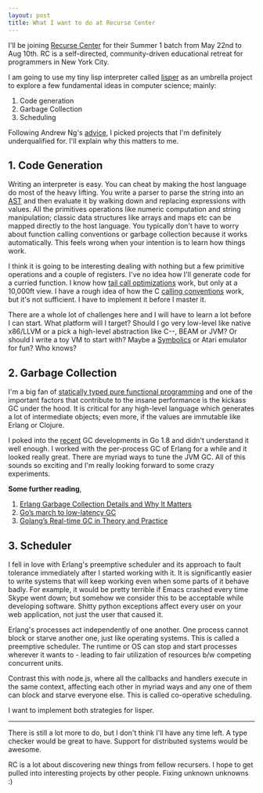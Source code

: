 ```yaml
---
layout: post
title: What I want to do at Recurse Center
---
```


I'll be joining [Recurse Center][rc] for their Summer 1 batch from May 22nd to
Aug 10th. RC is a self-directed, community-driven educational retreat for
programmers in New York City.

I am going to use my tiny lisp interpreter called [lisper][lisper] as an
umbrella project to explore a few fundamental ideas in computer science; mainly:

1. Code generation
1. Garbage Collection
1. Scheduling

Following Andrew Ng's [advice][advice], I picked projects that I'm definitely
underqualified for. I'll explain why this matters to me.

## 1. Code Generation

Writing an interpreter is easy. You can cheat by making the host language do
most of the heavy lifting. You write a parser to parse the string into
an [AST][ast] and then evaluate it by walking down and replacing expressions
with values. All the primitives operations like numeric computation and string
manipulation; classic data structures like arrays and maps etc can be mapped
directly to the host language. You typically don't have to worry about function
calling conventions or garbage collection because it works automatically. This
feels wrong when your intention is to learn how things work.

I think it is going to be interesting dealing with nothing but a few primitive
operations and a couple of registers. I've no idea how I'll generate code for a
curried function. I know how [tail call optimizations][tco] work, but only at a
10,000ft view. I have a rough idea of how the C [calling conventions][cc] work,
but it's not sufficient. I have to implement it before I master it.

There are a whole lot of challenges here and I will have to learn a lot before I
can start. What platform will I target? Should I go very low-level like native
x86/LLVM or a pick a high-level abstraction like C\-\-, BEAM or JVM? Or should I
write a toy VM to start with? Maybe a [Symbolics][symbolics] or Atari emulator
for fun? Who knows?

## 2. Garbage Collection

I'm a big fan of [statically typed pure functional programming][haskell] and one
of the important factors that contribute to the insane performance is the
kickass GC under the hood. It is critical for any high-level language which
generates a lot of intermediate objects; even more, if the values are immutable
like Erlang or Clojure.

I poked into the [recent][sub-sec] GC developments in Go 1.8 and didn't
understand it well enough. I worked with the per-process GC of Erlang for a
while and it looked really great. There are myriad ways to tune the JVM GC. All
of this sounds so exciting and I'm really looking forward to some crazy
experiments.

**Some further reading**,

1. [Erlang Garbage Collection Details and Why It Matters][erl]
2. [Go’s march to low-latency GC][go]
3. [Golang’s Real-time GC in Theory and Practice][real-time]

## 3. Scheduler

I fell in love with Erlang's preemptive scheduler and its approach to fault
tolerance immediately after I started working with it. It is significantly
easier to write systems that will keep working even when some parts of it behave
badly. For example, it would be pretty terrible if Emacs crashed every time
Skype went down; but somehow we consider this to be acceptable while developing
software. Shitty python exceptions affect every user on your web application,
not just the user that caused it.

Erlang's processes act independently of one another. One process cannot block or
starve another one, just like operating systems. This is called a preemptive
scheduler. The runtime or OS can stop and start processes wherever it wants to -
leading to fair utilization of resources b/w competing concurrent units.

Contrast this with node.js, where all the callbacks and handlers execute in the
same context, affecting each other in myriad ways and any one of them can block
and starve everyone else. This is called co-operative scheduling.

I want to implement both strategies for lisper.

---

There is still a lot more to do, but I don't think I'll have any time left. A
type checker would be great to have. Support for distributed systems would be
awesome.

RC is a lot about discovering new things from fellow recursers. I hope to get
pulled into interesting projects by other people. Fixing unknown unknowns :)



[advice]: https://twitter.com/AndrewYNg/status/841076327931236352
[ast]: https://en.wikipedia.org/wiki/Abstract_syntax_tree
[cc]: https://en.wikipedia.org/wiki/Calling_convention
[erl]: https://hamidreza-s.github.io/erlang%20garbage%20collection%20memory%20layout%20soft%20realtime/2015/08/24/erlang-garbage-collection-details-and-why-it-matters.html
[go]: https://blog.twitch.tv/gos-march-to-low-latency-gc-a6fa96f06eb7
[haskell]: https://www.haskell.org
[lisper]: https://github.com/jaseemabid/lisper
[rc]: https://www.recurse.com
[real-time]: https://making.pusher.com/golangs-real-time-gc-in-theory-and-practice/
[sub-sec]: https://news.ycombinator.com/item?id=12821586
[symbolics]: https://en.wikipedia.org/wiki/Symbolics
[tco]: https://en.wikipedia.org/wiki/Tail_call
